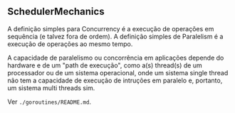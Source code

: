 ## SchedulerMechanics

A definição simples para Concurrency é a execução de operações em sequência (e talvez fora de ordem). 
A definição simples de Paralelism é a execução de operações ao mesmo tempo.

A capacidade de paralelismo ou concorrência em aplicações depende do hardware e de um "path de execução", como a(s) thread(s) de um processador ou de um sistema operacional, onde um sistema single thread não tem a capacidade de execução de intruções em paralelo e, portanto, um sistema multi threads sim.

Ver `./goroutines/README.md`.
